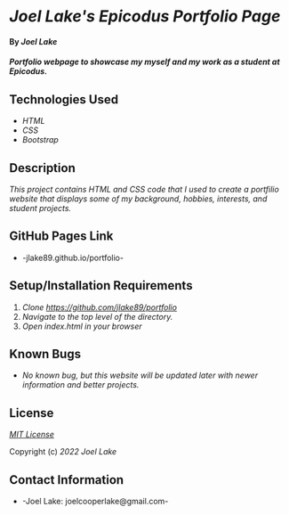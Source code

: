 # _Joel Lake's Epicodus Portfolio Page_

#### By _**Joel Lake**_

#### _Portfolio webpage to showcase my myself and my work as a student at Epicodus._

## Technologies Used

* _HTML_
* _CSS_
* _Bootstrap_


## Description

_This project contains HTML and CSS code that I used to create a portfilio website that displays some of my background, hobbies, interests, and student projects._

## GitHub Pages Link

* -jlake89.github.io/portfolio-

## Setup/Installation Requirements

1. _Clone https://github.com/jlake89/portfolio_
2. _Navigate to the top level of the directory._
3. _Open index.html in your browser_

## Known Bugs

* _No known bug, but this website will be updated later with newer information and better projects._

## License

_[MIT License](/LICENSE.txt)_

Copyright (c) _2022_ _Joel Lake_

## Contact Information

* -Joel Lake: joelcooperlake@gmail.com-